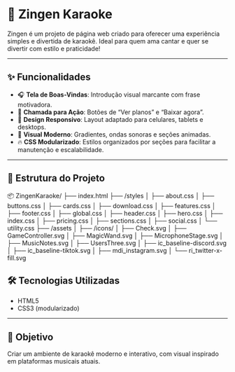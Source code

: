 # 🎤 Zingen Karaoke

Zingen é um projeto de página web criado para oferecer uma experiência simples e divertida de karaokê. Ideal para quem ama cantar e quer se divertir com estilo e praticidade!

---

## ✨ Funcionalidades

- 🎧 **Tela de Boas-Vindas**: Introdução visual marcante com frase motivadora.
- 🎵 **Chamada para Ação**: Botões de “Ver planos” e “Baixar agora”.
- 📱 **Design Responsivo**: Layout adaptado para celulares, tablets e desktops.
- 🌈 **Visual Moderno**: Gradientes, ondas sonoras e seções animadas.
- 🔥 **CSS Modularizado**: Estilos organizados por seções para facilitar a manutenção e escalabilidade.

---

## 📁 Estrutura do Projeto

📦 ZingenKaraoke/
├── index.html
├── /styles
│ ├── about.css
│ ├── buttons.css
│ ├── cards.css
│ ├── download.css
│ ├── features.css
│ ├── footer.css
│ ├── global.css
│ ├── header.css
│ ├── hero.css
│ ├── index.css
│ ├── pricing.css
│ ├── sections.css
│ ├── social.css
│ └── utility.css
├── /assets
│ ├── /icons/
│ ├── Check.svg
│ ├── GameController.svg
│ ├── MagicWand.svg
│ ├── MicrophoneStage.svg
│ ├── MusicNotes.svg
│ ├── UsersThree.svg
│ ├── ic_baseline-discord.svg
│ ├── ic_baseline-tiktok.svg
│ ├── mdi_instagram.svg
│ └── ri_twitter-x-fill.svg

## 🛠️ Tecnologias Utilizadas

- HTML5  
- CSS3 (modularizado)  
---

## 📌 Objetivo

Criar um ambiente de karaokê moderno e interativo, com visual inspirado em plataformas musicais atuais.
